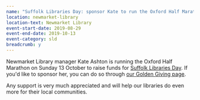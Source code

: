 ```yaml
---
name: "Suffolk Libraries Day: sponsor Kate to run the Oxford Half Marathon!"
location: newmarket-library
location-text: Newmarket Library
event-start-date: 2019-08-29
event-end-date: 2019-10-13
event-category: sld
breadcrumb: y
---
```


Newmarket Library manager Kate Ashton is running the Oxford Half Marathon on Sunday 13 October to raise funds for [Suffolk Libraries Day](/suffolk-libraries-day/). If you'd like to sponsor her, you can do so through [our Golden Giving page](https://www.goldengiving.com/fundraising/SLDHalfMarathon).

Any support is very much appreciated and will help our libraries do even more for their local communities.

